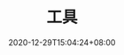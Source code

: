---
title: "工具"
date: 2020-12-29T15:04:24+08:00
draft: false
weight: 4
description: >
  我们提供了一组工具，帮助开发人员提高开发效率，详细你会喜欢的！
---